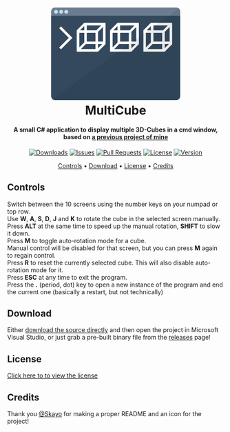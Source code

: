 <h1 align="center">
  <br>
  <img src="MultiCube-Icon.svg" width="300" alt="semicolon.js">
  <br>
  MultiCube
  <br>
</h1>

<h4 align="center">A small C# application to display multiple 3D-Cubes in a cmd window, based on <a href="https://github.com/filthycoding/RotatingCube">a previous project of mine</a></h4>

<p align="center">
  <a href="https://github.com/filthycoding/MultiCube/releases"><img src="https://img.shields.io/github/downloads/filthycoding/MultiCube/total.svg" alt="Downloads"></a>
  <a href="https://github.com/filthycoding/MultiCube/issues"><img src="https://img.shields.io/github/issues/filthycoding/MultiCube.svg" alt="Issues"></a>
  <a href="https://github.com/filthycoding/MultiCube/pulls"><img src="https://img.shields.io/github/issues-pr/filthycoding/MultiCube.svg" alt="Pull Requests" ></a>
  <a href="https://github.com/filthycoding/MultiCube/blob/master/LICENSE"><img src="https://img.shields.io/github/license/filthycoding/MultiCube.svg" alt="License"></a>
  <a href="https://github.com/filthycoding/MultiCube/releases/latest"><img src="https://img.shields.io/github/release/filthycoding/MultiCube.svg" alt="Version"></a>
</p>

<p align="center">
  <a href="#controls">Controls</a> •
  <a href="#download">Download</a> •
  <a href="#license">License</a> •
  <a href="#credits">Credits</a>
</p>

## Controls

Switch between the 10 screens using the number keys on your numpad or top row.  
Use **W**, **A**, **S**, **D**, **J** and **K** to rotate the cube in the selected screen manually.  
Press **ALT** at the same time to speed up the manual rotation, **SHIFT** to slow it down.  
Press **M** to toggle auto-rotation mode for a cube.  
Manual control will be disabled for that screen, but you can press **M** again to regain control.  
Press **R** to reset the currently selected cube. This will also disable auto-rotation mode for it.  
Press **ESC** at any time to exit the program.  
Press the **.** (period, dot) key to open a new instance of the program and end the current one (basically a restart, but not technically)

## Download

Either [download the source directly](https://github.com/filthycoding/MultiCube/archive/master.zip) and then open the project in Microsoft Visual Studio, or just grab a pre-built binary file from the [releases](https://github.com/filthycoding/MultiCube/releases) page!

## License

[Click here to to view the license](https://github.com/filthycoding/MultiCube/blob/master/LICENSE)

## Credits
Thank you [@Skayo](https://github.com/Skayo) for making a proper README and an icon for the project!

